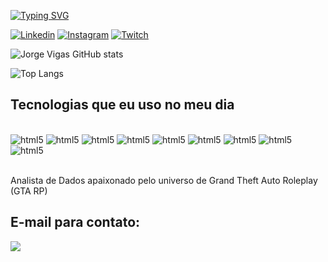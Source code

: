 [![Typing SVG](https://readme-typing-svg.demolab.com?font=Fira+Code&pause=1000&random=false&width=435&lines=Seja+Bem+Vindo+!;Ol%C3%A1!+Eu+sou+o+Jorge+Vigas;Esse+%C3%A9+o+meu+GitHub)](https://git.io/typing-svg)

[![Linkedin](https://img.shields.io/badge/LinkedIn-0077B5?style=for-the-badge&logo=linkedin&logoColor=white)](https://www.linkedin.com/in/jorgevigas/)
[![Instagram](https://img.shields.io/badge/Instagram-E4405F?style=for-the-badge&logo=instagram&logoColor=white)](https://www.instagram.com/jorginhovigas93/)
[![Twitch](https://img.shields.io/badge/Twitch-9146FF?style=for-the-badge&logo=twitch&logoColor=white)](https://www.twitch.tv/jorginhovigas)

![Jorge Vigas GitHub stats](https://github-readme-stats.vercel.app/api?username=JorginhoVigas&show_icons=true&theme=transparent)

![Top Langs](https://github-readme-stats.vercel.app/api/top-langs/?username=JorginhoVigas&exclude_repo=github-readme-stats,anuraghazra.github.io)


## Tecnologias que eu uso no meu dia

<div style="display: inline_block"><br/>
    <img aling="center" alt="html5" src="https://img.shields.io/badge/Python-3776AB?style=for-the-badge&logo=python&logoColor=white"/>
    <img aling="center" alt="html5" src="https://img.shields.io/badge/R-276DC3?style=for-the-badge&logo=r&logoColor=white"/>
    <img aling="center" alt="html5" src="https://img.shields.io/badge/Microsoft_Excel-217346?style=for-the-badge&logo=microsoft-excel&logoColor=whit"/>
    <img aling="center" alt="html5" src="https://img.shields.io/badge/MySQL-00000F?style=for-the-badge&logo=mysql&logoColor=white"/>
    <img aling="center" alt="html5" src="https://img.shields.io/badge/Microsoft_SQL_Server-CC2927?style=for-the-badge&logo=microsoft-sql-server&logoColor=white"/>
    <img aling="center" alt="html5" src="https://img.shields.io/badge/C-00599C?style=for-the-badge&logo=c&logoColor=white"/>
    <img aling="center" alt="html5" src="https://img.shields.io/badge/C%2B%2B-00599C?style=for-the-badge&logo=c%2B%2B&logoColor=white"/>
    <img aling="center" alt="html5" src="https://img.shields.io/badge/HTML-239120?style=for-the-badge&logo=html5&logoColor=white"/>
    <img aling="center" alt="html5" src="https://img.shields.io/badge/Lua-2C2D72?style=for-the-badge&logo=lua&logoColor=white"/>
</div><br/>

Analista de Dados apaixonado pelo universo de Grand Theft Auto Roleplay (GTA RP)

## E-mail para contato:
<a href="mailto:jorginho.vigas31@gmail.com"><img src="https://img.shields.io/badge/Gmail-D14836?style=for-the-badge&logo=gmail&logoColor=white" target="_blank"><a/>
